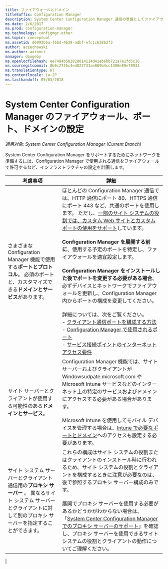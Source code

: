 ```yaml
---
title: ファイアウォールとドメイン
titleSuffix: Configuration Manager
description: System Center Configuration Manager 通信の準備としてファイアウォール、ポート、ドメインを設定します。
ms.date: 2/6/2017
ms.prod: configuration-manager
ms.technology: configmgr-other
ms.topic: conceptual
ms.assetid: d6993bba-f6bd-4639-adbf-efc1c638b2f3
author: aczechowski
ms.author: aaroncz
manager: dougeby
ms.openlocfilehash: ee7494b582828014114d41eb6bb721a7e1fd5c16
ms.sourcegitcommit: 0b0c2735c4ed822731ae069b4cc1380e89e78933
ms.translationtype: HT
ms.contentlocale: ja-JP
ms.lasthandoff: 05/03/2018
---
```

# <a name="set-up-firewalls-ports-and-domains-for-system-center-configuration-manager"></a>System Center Configuration Manager のファイアウォール、ポート、ドメインの設定

*適用対象: System Center Configuration Manager (Current Branch)*

System Center Configuration Manager をサポートするためにネットワークを準備するには、Configuration Manager で使用される通信をファイアウォールで許可するなど、インフラストラクチャの設定を計画します。  

|考慮事項|詳細|  
|-------------------|-------------|  
|さまざまな Configuration Manager 機能で使用する**ポートとプロトコル**。 必須のポートと、カスタマイズできる**ドメインとサービス**があります。|ほとんどの Configuration Manager 通信では、HTTP 通信にポート 80、HTTPS 通信にポート 443 など、共通のポートを使用します。 ただし、[一部のサイト システムの役割では、カスタム Web サイトとカスタム ポートの使用をサポート](/sccm/core/plan-design/network/websites-for-site-system-servers)しています。<br /><br /> **Configuration Manager を展開する前に**、使用する予定のポートを特定し、ファイアウォールを適宜設定します。<br /><br /> **Configuration Manager をインストールした後でポートを変更する必要がある場合**、必ずデバイスとネットワークでファイアウォールを更新し、Configuration Manager 内からポートの構成を変更してください。<br /><br /> 詳細については、次をご覧ください。 </br>- [クライアント通信ポートを構成する方法](../../../core/clients/deploy/configure-client-communication-ports.md) </br>- [Configuration Manager で使用されるポート](../../../core/plan-design/hierarchy/ports.md) </br>- [サービス接続ポイントのインターネット アクセス要件](/sccm/core/servers/deploy/configure/about-the-service-connection-point#bkmk_urls)|  
|サイト サーバーとクライアントが使用する可能性のある**ドメインとサービス**。|Configuration Manager 機能では、サイト サーバーおよびクライアントが Windowsudpate.microsoft.com や Microsoft Intune サービスなどのインターネット上の特定のサービスおよびドメインにアクセスする必要がある場合があります。<br /><br /> Microsoft Intune を使用してモバイル デバイスを管理する場合は、[Intune で必要なポートとドメイン](https://docs.microsoft.com/en-us/intune/get-started/network-infrastructure-requirements-for-microsoft-intune)へのアクセスも設定する必要があります。|  
|サイト システム サーバーとクライアント通信用の**プロキシ サーバー** 。 異なるサイト システム サーバーとクライアントに対して別のプロキシ サーバーを指定することができます。|これらの構成はサイト システムの役割またはクライアントのインストール時に行われるため、サイト システムの役割とクライアントを構成するときに注意が必要なのは、後で参照するプロキシ サーバー構成のみです。<br /><br /> 展開でプロキシ サーバーを使用する必要があるかどうかがわからない場合は、「[System Center Configuration Manager でのプロキシ サーバーのサポート](../../../core/plan-design/network/proxy-server-support.md)」を確認し、プロキシ サーバーを使用できるサイト システムの役割とクライアントの動作についてご理解ください。|   
|  
